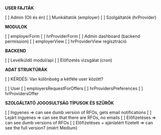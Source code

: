 **USER FAJTÁK**

[ ] Admin (Oli és én)
[ ] Munkáltatók (employer)
[ ] Szolgáltatók (hrProvider)

**MODULOK**

[ ] employerForm
[ ] hrProviderForm
[ ] Admin dashboard (backend permission)
[ ] employerView
[ ] hrProviderView
 regisztráció

**BACKEND**

[ ] Levélküldő modul/api
[ ] Előfizetés vizsgálat (cron)

**ADAT STRUKTÚRÁK**

[ ] KÉRDÉS: Van különbség a kétféle user között?

[ ] User
[ ] employersRequestForOffers
[ ] hrProvidersPreferences
[ ] hrProvidersOffer

**SZOLGÁLTATÓ JOGOSULTSÁG TÍPUSOK ÉS SZŰRŐK**

[ ] Ingyenes                           => can see dumb version of RFOs, gets email notifications
[ ] Lejárt ingyenes                    => can see that there are RFOs, no emails
[ ] Előfizetéses                       => can see dumb versions of RFOs
[ ] Előfizetéses + ajánlatért fizetett => can see the full version? (miért Medium)
